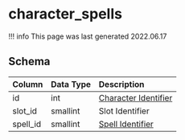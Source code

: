 # character_spells

!!! info
	This page was last generated 2022.06.17

## Schema

| Column | Data Type | Description |
| :--- | :--- | :--- |
| id | int | [Character Identifier](character_data.md) |
| slot_id | smallint | Slot Identifier |
| spell_id | smallint | [Spell Identifier](../../schema/spells/spells_new.md) |

